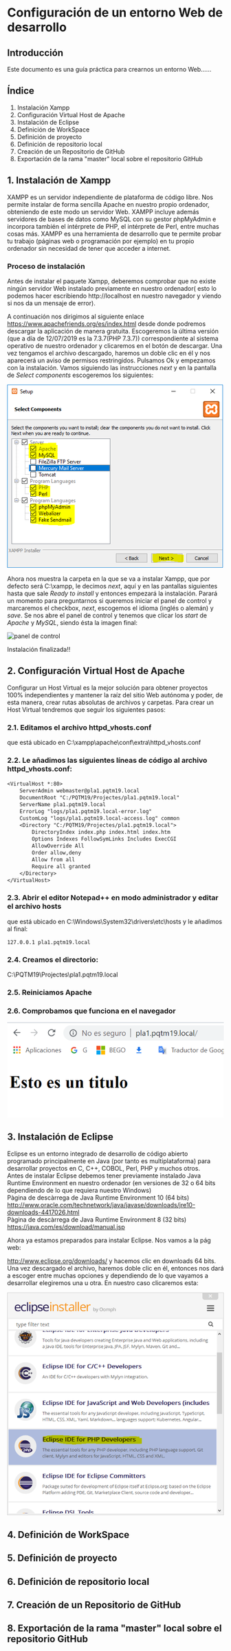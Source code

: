 # Configuración de un entorno Web de desarrollo
## Introducción
Este documento es una guía práctica para crearnos un entorno Web......
## Índice
1. Instalación Xampp
1. Configuración Virtual Host de Apache
1. Instalación de Eclipse
1. Definición de WorkSpace
1. Definición de proyecto
1. Definición de repositorio local
1. Creación de un Repositorio de GitHub
1. Exportación de la rama "master" local sobre el repositorio GitHub

## 1. Instalación de Xampp

XAMPP es un servidor independiente de plataforma de código libre. Nos permite instalar de forma sencilla Apache en nuestro propio ordenador, obteniendo de este modo un servidor Web.
XAMPP incluye además servidores de bases de datos como MySQL con su gestor phpMyAdmin e incorpora también el intérprete de PHP, el intérprete de Perl, entre muchas cosas más.
XAMPP es una herramienta de desarrollo que te permite probar tu trabajo (páginas web o programación por ejemplo) en tu propio ordenador sin necesidad de tener que acceder a internet.

### Proceso de instalación
Antes de instalar el paquete Xampp, deberemos comprobar que no existe ningún servidor Web instalado previamente en nuestro ordenador( esto lo podemos hacer escribiendo http://localhost en nuestro navegador y viendo si nos da un mensaje de error).

A continuación nos dirigimos al siguiente enlace https://www.apachefriends.org/es/index.html desde donde podremos descargar la aplicación de manera gratuita. Escogeremos la última versión (que a día de 12/07/2019 es la 7.3.7(PHP 7.3.7)) correspondiente al sistema operativo de nuestro ordenador y clicaremos en el botón de descargar.
Una vez tengamos el archivo descargado, haremos un doble clic en él y nos aparecerá un aviso de permisos restringidos. Pulsamos Ok y empezamos con la instalación. Vamos siguiendo las instrucciones *next* y en la pantalla de *Select components* escogeremos los siguientes:

![select components](./media/Install_Xampp/5_Install_Xampp.PNG)

Ahora nos muestra la carpeta en la que se va a instalar Xampp, que por defecto será C:\xampp, le decimos *next*, aquí y en las pantallas siguientes hasta que sale *Ready to install* y entonces empezará la instalación. Parará un momento para preguntarnos si queremos iniciar el panel de control y marcaremos el checkbox, *next*, escogemos el idioma (inglés o alemán) y *save*.
Se nos abre el panel de control y tenemos que clicar los *start* de *Apache* y *MySQL*, siendo ésta la imagen final:

![panel de control](./media/virtualhost.png)

Instalación finalizada!!

## 2. Configuración Virtual Host de Apache

Configurar un Host Virtual es la mejor solución para obtener proyectos 100% independientes y mantener la raíz del sitio Web autónoma y poder, de esta manera, crear rutas absolutas de archivos y carpetas.
Para crear un Host Virtual tendremos que seguir los siguientes pasos:
### 2.1. Editamos el archivo httpd_vhosts.conf
que está ubicado en C:\xampp\apache\conf\extra\httpd_vhosts.conf
### 2.2. Le añadimos las siguientes líneas de código al archivo httpd_vhosts.conf:

```
<VirtualHost *:80>
	ServerAdmin webmaster@pla1.pqtm19.local
	DocumentRoot "C:/PQTM19/Projectes/pla1.pqtm19.local"
	ServerName pla1.pqtm19.local
	ErrorLog "logs/pla1.pqtm19.local-error.log"
	CustomLog "logs/pla1.pqtm19.local-access.log" common
	<Directory "C:/PQTM19/Projectes/pla1.pqtm19.local">
		DirectoryIndex index.php index.html index.htm
		Options Indexes FollowSymLinks Includes ExecCGI
		AllowOverride All 
		Order allow,deny
		Allow from all
		Require all granted
	</Directory>
</VirtualHost>
```
### 2.3. Abrir el editor Notepad++ en modo administrador y editar el archivo hosts
que está ubicado en C:\Windows\System32\drivers\etc\hosts
y le añadimos al final:
```
127.0.0.1 pla1.pqtm19.local
```
### 2.4. Creamos el directorio:
C:\PQTM19\Projectes\pla1.pqtm19.local

### 2.5. Reiniciamos Apache
### 2.6. Comprobamos que funciona en el navegador

![virtual hosts](./media/virtualhosts.png)

## 3. Instalación de Eclipse

Eclipse es un entorno integrado de desarrollo de código abierto programado principalmente en Java (por tanto es multiplataforma) para desarrollar proyectos en C, C++, COBOL, Perl, PHP y muchos otros.  
Antes de instalar Eclipse debemos tener previamente instalado Java Runtime Environment en nuestro ordenador (en versiones de 32 o 64 bits dependiendo de lo que requiera nuestro Windows)  
Pàgina de descàrrega de Java Runtime Environment 10 (64 bits)  
http://www.oracle.com/technetwork/java/javase/downloads/jre10-downloads-4417026.html  
Pàgina de descàrrega de Java Runtime Environment 8 (32 bits)  
https://java.com/es/download/manual.jsp

Ahora ya estamos preparados para instalar Eclipse. Nos vamos a la pág web:

http://www.eclipse.org/downloads/   y hacemos clic en downloads 64 bits. Una vez descargado el archivo, haremos doble clic en él, entonces nos dará a escoger entre muchas opciones y dependiendo de lo que vayamos a desarrollar elegiremos una u otra. En nuestro caso clicaremos esta:

![opcion php](./media/Install_Eclipse/12_Install_Eclipse.PNG)









## 4. Definición de WorkSpace
## 5. Definición de proyecto
## 6. Definición de repositorio local
## 7. Creación de un Repositorio de GitHub
## 8. Exportación de la rama "master" local sobre el repositorio GitHub





